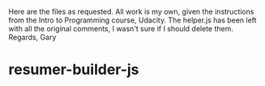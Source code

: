 Here are the files as requested. All work is my own, given the instructions from the Intro to Programming course, Udacity.
The helper.js has been left with all the original comments, I wasn't sure if I should delete them.
Regards, Gary

# resumer-builder-js
